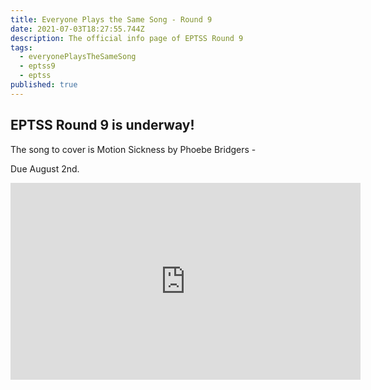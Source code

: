 ```yaml
---
title: Everyone Plays the Same Song - Round 9
date: 2021-07-03T18:27:55.744Z
description: The official info page of EPTSS Round 9
tags:
  - everyonePlaysTheSameSong
  - eptss9
  - eptss
published: true
---
```

## EPTSS Round 9 is underway!

The song to cover is Motion Sickness by Phoebe Bridgers - 

Due August 2nd. 

<iframe width="560" height="315" src="https://www.youtube.com/embed/9sfYpolGCu8" title="YouTube video player" frameborder="0" allow="accelerometer; autoplay; clipboard-write; encrypted-media; gyroscope; picture-in-picture" allowfullscreen></iframe>